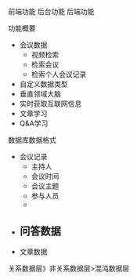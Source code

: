 前端功能
后台功能
后端功能


功能概要
- 会议数据
	- 视频检索
	- 检索会议
	- 检索个人会议记录
- 自定义数据类型
- 垂直领域大脑
- 实时获取互联网信息
- 文章学习
- Q&A学习

数据库数据格式
- 会议记录
	- 主持人
	- 会议时间
	- 会议主题
	- 参与人员
	- 
- 问答数据
	- 
- 文章数据


关系数据层》非关系数据层>混沌数据层